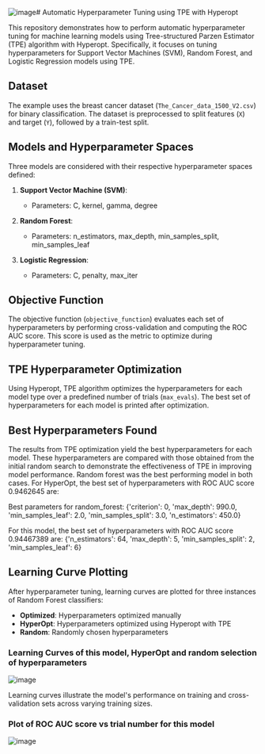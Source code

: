 ![image](https://github.com/m-umar-j/Auto-hype/assets/132677327/fc6da6f5-69d1-4b4d-b808-2d7f190786ff)# Automatic Hyperparameter Tuning using TPE with Hyperopt

This repository demonstrates how to perform automatic hyperparameter tuning for machine learning models using Tree-structured Parzen Estimator (TPE) algorithm with Hyperopt. Specifically, it focuses on tuning hyperparameters for Support Vector Machines (SVM), Random Forest, and Logistic Regression models using TPE.

## Dataset

The example uses the breast cancer dataset (`The_Cancer_data_1500_V2.csv`) for binary classification. The dataset is preprocessed to split features (`X`) and target (`Y`), followed by a train-test split.

## Models and Hyperparameter Spaces

Three models are considered with their respective hyperparameter spaces defined:

1. **Support Vector Machine (SVM)**:
   - Parameters: C, kernel, gamma, degree

2. **Random Forest**:
   - Parameters: n_estimators, max_depth, min_samples_split, min_samples_leaf

3. **Logistic Regression**:
   - Parameters: C, penalty, max_iter

## Objective Function

The objective function (`objective_function`) evaluates each set of hyperparameters by performing cross-validation and computing the ROC AUC score. This score is used as the metric to optimize during hyperparameter tuning.

## TPE Hyperparameter Optimization

Using Hyperopt, TPE algorithm optimizes the hyperparameters for each model type over a predefined number of trials (`max_evals`). The best set of hyperparameters for each model is printed after optimization.
## Best Hyperparameters Found
The results from TPE optimization yield the best hyperparameters for each model. These hyperparameters are compared with those obtained from the initial random search to demonstrate the effectiveness of TPE in improving model performance.
Random forest was the best performing model in both cases.
For HyperOpt, the best set of hyperparameters with ROC AUC score 0.9462645 are:

Best parameters for random_forest: {'criterion': 0,
 'max_depth': 990.0,
 'min_samples_leaf': 2.0,
 'min_samples_split': 3.0,
 'n_estimators': 450.0}

For this model, the best set of hyperparameters with ROC AUC score 0.94467389 are:
{'n_estimators': 64,
 'max_depth': 5,
 'min_samples_split': 2,
 'min_samples_leaf': 6}


## Learning Curve Plotting

After hyperparameter tuning, learning curves are plotted for three instances of Random Forest classifiers:
- **Optimized**: Hyperparameters optimized manually
- **HyperOpt**: Hyperparameters optimized using Hyperopt with TPE
- **Random**: Randomly chosen hyperparameters

### Learning Curves of this model, HyperOpt and random selection of hyperparameters
![image](https://github.com/m-umar-j/Auto-hype/assets/132677327/dc6de72c-b48d-48e2-8425-9c00c28cd6c2)


Learning curves illustrate the model's performance on training and cross-validation sets across varying training sizes. 

### Plot of ROC AUC score vs trial number for this model
![image](https://github.com/m-umar-j/Auto-hype/assets/132677327/23216823-76f3-4a44-a955-b586d045bd0b)





